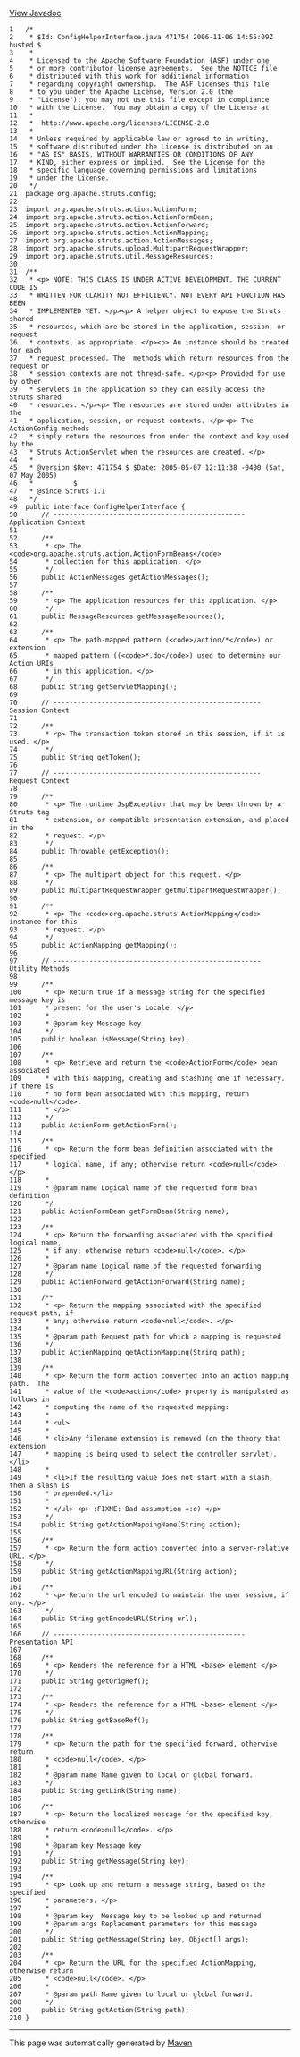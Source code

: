 [View Javadoc](../../../../../apidocs/org/apache/struts/config/ConfigHelperInterface.html.md)


    1   /*
    2    * $Id: ConfigHelperInterface.java 471754 2006-11-06 14:55:09Z husted $
    3    *
    4    * Licensed to the Apache Software Foundation (ASF) under one
    5    * or more contributor license agreements.  See the NOTICE file
    6    * distributed with this work for additional information
    7    * regarding copyright ownership.  The ASF licenses this file
    8    * to you under the Apache License, Version 2.0 (the
    9    * "License"); you may not use this file except in compliance
    10   * with the License.  You may obtain a copy of the License at
    11   *
    12   *  http://www.apache.org/licenses/LICENSE-2.0
    13   *
    14   * Unless required by applicable law or agreed to in writing,
    15   * software distributed under the License is distributed on an
    16   * "AS IS" BASIS, WITHOUT WARRANTIES OR CONDITIONS OF ANY
    17   * KIND, either express or implied.  See the License for the
    18   * specific language governing permissions and limitations
    19   * under the License.
    20   */
    21  package org.apache.struts.config;
    22  
    23  import org.apache.struts.action.ActionForm;
    24  import org.apache.struts.action.ActionFormBean;
    25  import org.apache.struts.action.ActionForward;
    26  import org.apache.struts.action.ActionMapping;
    27  import org.apache.struts.action.ActionMessages;
    28  import org.apache.struts.upload.MultipartRequestWrapper;
    29  import org.apache.struts.util.MessageResources;
    30  
    31  /**
    32   * <p> NOTE: THIS CLASS IS UNDER ACTIVE DEVELOPMENT. THE CURRENT CODE IS
    33   * WRITTEN FOR CLARITY NOT EFFICIENCY. NOT EVERY API FUNCTION HAS BEEN
    34   * IMPLEMENTED YET. </p><p> A helper object to expose the Struts shared
    35   * resources, which are be stored in the application, session, or request
    36   * contexts, as appropriate. </p><p> An instance should be created for each
    37   * request processed. The  methods which return resources from the request or
    38   * session contexts are not thread-safe. </p><p> Provided for use by other
    39   * servlets in the application so they can easily access the Struts shared
    40   * resources. </p><p> The resources are stored under attributes in the
    41   * application, session, or request contexts. </p><p> The ActionConfig methods
    42   * simply return the resources from under the context and key used by the
    43   * Struts ActionServlet when the resources are created. </p>
    44   *
    45   * @version $Rev: 471754 $ $Date: 2005-05-07 12:11:38 -0400 (Sat, 07 May 2005)
    46   *          $
    47   * @since Struts 1.1
    48   */
    49  public interface ConfigHelperInterface {
    50      // ------------------------------------------------ Application Context
    51  
    52      /**
    53       * <p> The <code>org.apache.struts.action.ActionFormBeans</code>
    54       * collection for this application. </p>
    55       */
    56      public ActionMessages getActionMessages();
    57  
    58      /**
    59       * <p> The application resources for this application. </p>
    60       */
    61      public MessageResources getMessageResources();
    62  
    63      /**
    64       * <p> The path-mapped pattern (<code>/action/*</code>) or extension
    65       * mapped pattern ((<code>*.do</code>) used to determine our Action URIs
    66       * in this application. </p>
    67       */
    68      public String getServletMapping();
    69  
    70      // ---------------------------------------------------- Session Context
    71  
    72      /**
    73       * <p> The transaction token stored in this session, if it is used. </p>
    74       */
    75      public String getToken();
    76  
    77      // ---------------------------------------------------- Request Context
    78  
    79      /**
    80       * <p> The runtime JspException that may be been thrown by a Struts tag
    81       * extension, or compatible presentation extension, and placed in the
    82       * request. </p>
    83       */
    84      public Throwable getException();
    85  
    86      /**
    87       * <p> The multipart object for this request. </p>
    88       */
    89      public MultipartRequestWrapper getMultipartRequestWrapper();
    90  
    91      /**
    92       * <p> The <code>org.apache.struts.ActionMapping</code> instance for this
    93       * request. </p>
    94       */
    95      public ActionMapping getMapping();
    96  
    97      // ---------------------------------------------------- Utility Methods
    98  
    99      /**
    100      * <p> Return true if a message string for the specified message key is
    101      * present for the user's Locale. </p>
    102      *
    103      * @param key Message key
    104      */
    105     public boolean isMessage(String key);
    106 
    107     /**
    108      * <p> Retrieve and return the <code>ActionForm</code> bean associated
    109      * with this mapping, creating and stashing one if necessary.  If there is
    110      * no form bean associated with this mapping, return <code>null</code>.
    111      * </p>
    112      */
    113     public ActionForm getActionForm();
    114 
    115     /**
    116      * <p> Return the form bean definition associated with the specified
    117      * logical name, if any; otherwise return <code>null</code>. </p>
    118      *
    119      * @param name Logical name of the requested form bean definition
    120      */
    121     public ActionFormBean getFormBean(String name);
    122 
    123     /**
    124      * <p> Return the forwarding associated with the specified logical name,
    125      * if any; otherwise return <code>null</code>. </p>
    126      *
    127      * @param name Logical name of the requested forwarding
    128      */
    129     public ActionForward getActionForward(String name);
    130 
    131     /**
    132      * <p> Return the mapping associated with the specified request path, if
    133      * any; otherwise return <code>null</code>. </p>
    134      *
    135      * @param path Request path for which a mapping is requested
    136      */
    137     public ActionMapping getActionMapping(String path);
    138 
    139     /**
    140      * <p> Return the form action converted into an action mapping path.  The
    141      * value of the <code>action</code> property is manipulated as follows in
    142      * computing the name of the requested mapping:
    143      *
    144      * <ul>
    145      *
    146      * <li>Any filename extension is removed (on the theory that extension
    147      * mapping is being used to select the controller servlet).</li>
    148      *
    149      * <li>If the resulting value does not start with a slash, then a slash is
    150      * prepended.</li>
    151      *
    152      * </ul> <p> :FIXME: Bad assumption =:o) </p>
    153      */
    154     public String getActionMappingName(String action);
    155 
    156     /**
    157      * <p> Return the form action converted into a server-relative URL. </p>
    158      */
    159     public String getActionMappingURL(String action);
    160 
    161     /**
    162      * <p> Return the url encoded to maintain the user session, if any. </p>
    163      */
    164     public String getEncodeURL(String url);
    165 
    166     // ------------------------------------------------ Presentation API
    167 
    168     /**
    169      * <p> Renders the reference for a HTML <base> element </p>
    170      */
    171     public String getOrigRef();
    172 
    173     /**
    174      * <p> Renders the reference for a HTML <base> element </p>
    175      */
    176     public String getBaseRef();
    177 
    178     /**
    179      * <p> Return the path for the specified forward, otherwise return
    180      * <code>null</code>. </p>
    181      *
    182      * @param name Name given to local or global forward.
    183      */
    184     public String getLink(String name);
    185 
    186     /**
    187      * <p> Return the localized message for the specified key, otherwise
    188      * return <code>null</code>. </p>
    189      *
    190      * @param key Message key
    191      */
    192     public String getMessage(String key);
    193 
    194     /**
    195      * <p> Look up and return a message string, based on the specified
    196      * parameters. </p>
    197      *
    198      * @param key  Message key to be looked up and returned
    199      * @param args Replacement parameters for this message
    200      */
    201     public String getMessage(String key, Object[] args);
    202 
    203     /**
    204      * <p> Return the URL for the specified ActionMapping, otherwise return
    205      * <code>null</code>. </p>
    206      *
    207      * @param path Name given to local or global forward.
    208      */
    209     public String getAction(String path);
    210 }

------------------------------------------------------------------------

This page was automatically generated by [Maven](http://maven.apache.org/)

